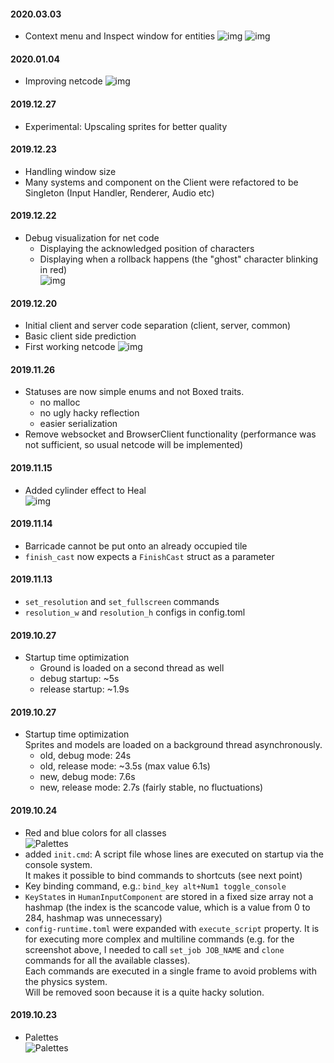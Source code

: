#### 2020.03.03
- Context menu and Inspect window for entities
  ![img](https://trello-attachments.s3.amazonaws.com/558a94779b3b3c5d89efeaa6/5d3dad963f865934aa69f051/e9666a346977af94e537b6bb87ea7615/rustarok_inspect.jpg)
  ![img](https://trello-attachments.s3.amazonaws.com/558a94779b3b3c5d89efeaa6/5d3dad963f865934aa69f051/9cfc3e00935bfd14fae65ec857d3a4f7/rustarok_inspect2.jpg)

#### 2020.01.04
- Improving netcode
  ![img](https://trello-attachments.s3.amazonaws.com/558a94779b3b3c5d89efeaa6/5d3dad963f865934aa69f051/99cc03628e1f556539c380e4e7e3dba3/netcode_works.gif) 

#### 2019.12.27
- Experimental: Upscaling sprites for better quality

#### 2019.12.23
- Handling window size
- Many systems and component on the Client were refactored to be Singleton (Input Handler, Renderer, Audio etc)

#### 2019.12.22
- Debug visualization for net code
    - Displaying the acknowledged position of characters
    - Displaying when a rollback happens (the "ghost" character blinking in red)  
    ![img](https://trello-attachments.s3.amazonaws.com/558a94779b3b3c5d89efeaa6/5d3dad963f865934aa69f051/e075a6a2fcbcaff08f9b57d1906ffde1/moving_lag_rollback3.gif) 

#### 2019.12.20
- Initial client and server code separation (client, server, common)
- Basic client side prediction
- First working netcode
  ![img](https://trello-attachments.s3.amazonaws.com/558a94779b3b3c5d89efeaa6/5d3dad963f865934aa69f051/09a580a89ea26f3ff0ce50bdace71769/first_network.gif) 

#### 2019.11.26
- Statuses are now simple enums and not Boxed traits. 
    - no malloc
    - no ugly hacky reflection
    - easier serialization
- Remove websocket and BrowserClient functionality (performance was not sufficient, so usual netcode will be implemented) 
#### 2019.11.15
- Added cylinder effect to Heal  
![img](https://trello-attachments.s3.amazonaws.com/558a94779b3b3c5d89efeaa6/5d3dad963f865934aa69f051/c67f321d831cfb317c1f95558e584cce/Peek_2019-11-15_21-51.gif)

#### 2019.11.14
- Barricade cannot be put onto an already occupied tile
- `finish_cast` now expects a `FinishCast` struct as a parameter

#### 2019.11.13
- `set_resolution` and `set_fullscreen` commands
- `resolution_w` and `resolution_h` configs in config.toml

#### 2019.10.27
- Startup time optimization
    - Ground is loaded on a second thread as well
    - debug startup: ~5s
    - release startup: ~1.9s
    
#### 2019.10.27
- Startup time optimization  
Sprites and models are loaded on a background thread asynchronously. 
    - old, debug mode: 24s
    - old, release mode: ~3.5s (max value 6.1s)
    - new, debug mode: 7.6s
    - new, release mode: 2.7s (fairly stable, no fluctuations)

#### 2019.10.24
- Red and blue colors for all classes  
![Palettes](https://trello-attachments.s3.amazonaws.com/558a94779b3b3c5d89efeaa6/5d3dad963f865934aa69f051/c22dd3a7eda670ad6b1268ff12697d54/image.png)
- added `init.cmd`: A script file whose lines are executed on startup via the console system.  
It makes it possible to bind commands to shortcuts (see next point)
- Key binding command, e.g.: ``bind_key alt+Num1 toggle_console``
- `KeyState`s in `HumanInputComponent` are stored in a fixed size array not a hashmap (the index is the scancode value, which is a value from 0 to 284, hashmap was unnecessary)
- ``config-runtime.toml`` were expanded with `execute_script` property. It is for executing more complex and multiline commands (e.g. for the screenshot above, I needed to call `set_job JOB_NAME` and `clone` commands for all the available classes).  
Each commands are executed in a single frame to avoid problems with the physics system.  
Will be removed soon because it is a quite hacky solution.

#### 2019.10.23
- Palettes  
![Palettes](https://trello-attachments.s3.amazonaws.com/558a94779b3b3c5d89efeaa6/5d3dad963f865934aa69f051/2e4b89ed1f83638bc885f9ee0bf215ef/image.png)
